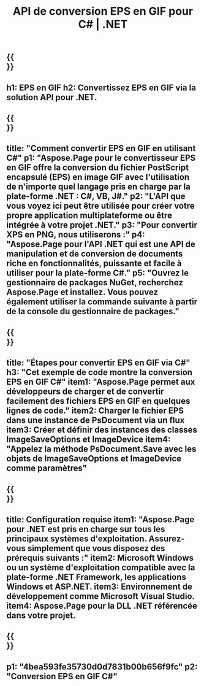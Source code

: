 ﻿---
translation: true
template: /_templates/_conversion-child-net.md
title: API de conversion EPS en GIF pour C# |  .NET
url: /net/conversion/eps-to-gif/
description: Exemple de code pour la conversion EPS en GIF C#. Utilisez le code d'exemple d'API pour la conversion de fichiers EPS par lots en GIF dans VB.NET, Asp.NET ou toute application basée sur .NET.
informat: EPS
outformat: GIF
otherformats: XPS PS
---

{{<section banner>}}
---
h1: EPS en GIF
h2: Convertissez EPS en GIF via la solution API pour .NET.
---

{{<section overview>}}
---
title: "Comment convertir EPS en GIF en utilisant C#"
p1: "Aspose.Page pour le convertisseur EPS en GIF offre la conversion du fichier PostScript encapsulé (EPS) en image GIF avec l'utilisation de n'importe quel langage pris en charge par la plate-forme .NET : C#, VB, J#."
p2: "L'API que vous voyez ici peut être utilisée pour créer votre propre application multiplateforme ou être intégrée à votre projet .NET."
p3: "Pour convertir XPS en PNG, nous utiliserons :"
p4: "Aspose.Page pour l'API .NET qui est une API de manipulation et de conversion de documents riche en fonctionnalités, puissante et facile à utiliser pour la plate-forme C#."
p5: "Ouvrez le gestionnaire de packages NuGet, recherchez Aspose.Page et installez. Vous pouvez également utiliser la commande suivante à partir de la console du gestionnaire de packages."
---

{{<section feature1>}}
---
title: "Étapes pour convertir EPS en GIF via C#"
h3: "Cet exemple de code montre la conversion EPS en GIF C#"
item1: "Aspose.Page permet aux développeurs de charger et de convertir facilement des fichiers EPS en GIF en quelques lignes de code."
item2: Charger le fichier EPS dans une instance de PsDocument via un flux
item3: Créer et définir des instances des classes ImageSaveOptions et ImageDevice
item4: "Appelez la méthode PsDocument.Save avec les objets de ImageSaveOptions et ImageDevice comme paramètres"
---

{{<section feature2>}}
---
title: Configuration requise
item1: "Aspose.Page pour .NET est pris en charge sur tous les principaux systèmes d'exploitation. Assurez-vous simplement que vous disposez des prérequis suivants :"
item2: Microsoft Windows ou un système d'exploitation compatible avec la plate-forme .NET Framework, les applications Windows et ASP.NET.
item3: Environnement de développement comme Microsoft Visual Studio.
item4: Aspose.Page pour la DLL .NET référencée dans votre projet.
---

{{<section gist>}}
---
p1: "4bea593fe35730d0d7831b00b656f9fc"
p2: "Conversion EPS en GIF C#"
---
